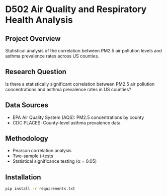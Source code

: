 # D502 Air Quality and Respiratory Health Analysis

## Project Overview
Statistical analysis of the correlation between PM2.5 air pollution levels and asthma prevalence rates across US counties.

## Research Question
Is there a statistically significant correlation between PM2.5 air pollution concentrations and asthma prevalence rates in US counties?

## Data Sources
- EPA Air Quality System (AQS): PM2.5 concentrations by county
- CDC PLACES: County-level asthma prevalence data

## Methodology
- Pearson correlation analysis
- Two-sample t-tests
- Statistical significance testing (α = 0.05)

## Installation
```bash
pip install -r requirements.txt

